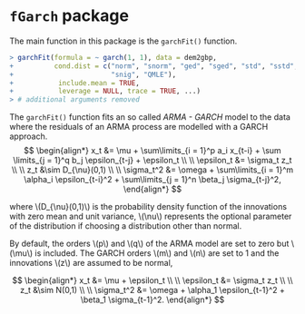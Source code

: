 

# `fGarch` package

The main function in this package is the `garchFit()` function.


```r
> garchFit(formula = ~ garch(1, 1), data = dem2gbp, 
+          cond.dist = c("norm", "snorm", "ged", "sged", "std", "sstd", 
+                        "snig", "QMLE"), 
+           include.mean = TRUE,
+           leverage = NULL, trace = TRUE, ...)
> # additional arguments removed 
```

The `garchFit()` function fits an so called *ARMA - GARCH* model to the data 
where the residuals of an ARMA process are modelled with a GARCH approach.
$$
\begin{align*}
  x_t &= \mu + \sum\limits_{i = 1}^p a_i x_{t-i} + \sum \limits_{j = 1}^q b_j \epsilon_{t-j} + \epsilon_t \\ \\
  \epsilon_t &= \sigma_t z_t  \\ \\
  z_t &\sim D_{\nu}(0,1)   \\ \\
  \sigma_t^2 &= \omega + \sum\limits_{i = 1}^m \alpha_i \epsilon_{t-i}^2 + \sum\limits_{j = 1}^n \beta_j \sigma_{t-j}^2,
\end{align*}
$$

where \\(D_{\nu}(0,1)\\) is the probability density function of the innovations with zero mean and unit variance, 
\\(\nu\\) represents the optional parameter of the distribution if choosing a distribution other than normal.

By default, the orders \\(p\\) and \\(q\\) of the ARMA model are set to zero but \\(\mu\\) is included.
The GARCH orders \\(m\\) and \\(n\\) are set to 1 and the innovations \\(z\\) are assumed to be normal,

$$
\begin{align*}
  x_t &= \mu + \epsilon_t \\ \\
  \epsilon_t &= \sigma_t z_t  \\ \\
  z_t &\sim N(0,1)   \\ \\
  \sigma_t^2 &= \omega + \alpha_1 \epsilon_{t-1}^2 +  \beta_1 \sigma_{t-1}^2.
\end{align*}
$$
